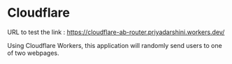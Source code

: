 # Cloudflare

URL to test the link : https://cloudflare-ab-router.priyadarshini.workers.dev/


Using Cloudflare Workers, this application  will randomly send users to one of two webpages.
